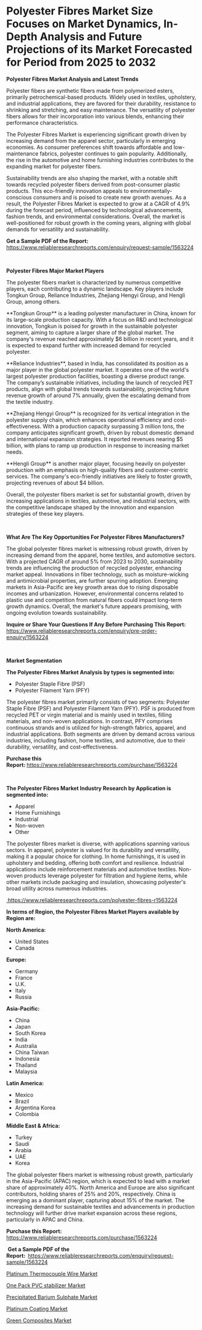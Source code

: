 <p><h1>Polyester Fibres Market Size Focuses on Market Dynamics, In-Depth Analysis and Future Projections of its Market Forecasted for Period from 2025 to 2032</h1></p><p><strong>Polyester Fibres Market Analysis and Latest Trends</strong></p>
<p><p>Polyester fibers are synthetic fibers made from polymerized esters, primarily petrochemical-based products. Widely used in textiles, upholstery, and industrial applications, they are favored for their durability, resistance to shrinking and stretching, and easy maintenance. The versatility of polyester fibers allows for their incorporation into various blends, enhancing their performance characteristics.</p><p>The Polyester Fibres Market is experiencing significant growth driven by increasing demand from the apparel sector, particularly in emerging economies. As consumer preferences shift towards affordable and low-maintenance fabrics, polyester continues to gain popularity. Additionally, the rise in the automotive and home furnishing industries contributes to the expanding market for polyester fibers.</p><p>Sustainability trends are also shaping the market, with a notable shift towards recycled polyester fibers derived from post-consumer plastic products. This eco-friendly innovation appeals to environmentally-conscious consumers and is poised to create new growth avenues. As a result, the Polyester Fibres Market is expected to grow at a CAGR of 4.9% during the forecast period, influenced by technological advancements, fashion trends, and environmental considerations. Overall, the market is well-positioned for robust growth in the coming years, aligning with global demands for versatility and sustainability.</p></p>
<p><strong>Get a Sample PDF of the Report:&nbsp;</strong> <a href="https://www.reliableresearchreports.com/enquiry/request-sample/1563224?utm_campaign=8&utm_medium=2&utm_source=Github&utm_content=ia&utm_term=30012025&utm_id=polyester-fibres">https://www.reliableresearchreports.com/enquiry/request-sample/1563224</a></p>
<p>&nbsp;</p>
<p><strong>Polyester Fibres Major Market Players</strong></p>
<p><p>The polyester fibers market is characterized by numerous competitive players, each contributing to a dynamic landscape. Key players include Tongkun Group, Reliance Industries, Zhejiang Hengyi Group, and Hengli Group, among others.</p><p>**Tongkun Group** is a leading polyester manufacturer in China, known for its large-scale production capacity. With a focus on R&D and technological innovation, Tongkun is poised for growth in the sustainable polyester segment, aiming to capture a larger share of the global market. The company's revenue reached approximately $6 billion in recent years, and it is expected to expand further with increased demand for recycled polyester.</p><p>**Reliance Industries**, based in India, has consolidated its position as a major player in the global polyester market. It operates one of the world's largest polyester production facilities, boasting a diverse product range. The company’s sustainable initiatives, including the launch of recycled PET products, align with global trends towards sustainability, projecting future revenue growth of around 7% annually, given the escalating demand from the textile industry.</p><p>**Zhejiang Hengyi Group** is recognized for its vertical integration in the polyester supply chain, which enhances operational efficiency and cost-effectiveness. With a production capacity surpassing 3 million tons, the company anticipates significant growth, driven by robust domestic demand and international expansion strategies. It reported revenues nearing $5 billion, with plans to ramp up production in response to increasing market needs.</p><p>**Hengli Group** is another major player, focusing heavily on polyester production with an emphasis on high-quality fibers and customer-centric services. The company's eco-friendly initiatives are likely to foster growth, projecting revenues of about $4 billion.</p><p>Overall, the polyester fibers market is set for substantial growth, driven by increasing applications in textiles, automotive, and industrial sectors, with the competitive landscape shaped by the innovation and expansion strategies of these key players.</p></p>
<p>&nbsp;</p>
<p><strong>What Are The Key Opportunities For Polyester Fibres Manufacturers?</strong></p>
<p><p>The global polyester fibres market is witnessing robust growth, driven by increasing demand from the apparel, home textiles, and automotive sectors. With a projected CAGR of around 5% from 2023 to 2030, sustainability trends are influencing the production of recycled polyester, enhancing market appeal. Innovations in fiber technology, such as moisture-wicking and antimicrobial properties, are further spurring adoption. Emerging markets in Asia-Pacific are key growth areas due to rising disposable incomes and urbanization. However, environmental concerns related to plastic use and competition from natural fibers could impact long-term growth dynamics. Overall, the market's future appears promising, with ongoing evolution towards sustainability.</p></p>
<p><strong>Inquire or Share Your Questions If Any Before Purchasing This Report:</strong> <a href="https://www.reliableresearchreports.com/enquiry/pre-order-enquiry/1563224?utm_campaign=8&utm_medium=2&utm_source=Github&utm_content=ia&utm_term=30012025&utm_id=polyester-fibres">https://www.reliableresearchreports.com/enquiry/pre-order-enquiry/1563224</a></p>
<p>&nbsp;</p>
<p><strong>Market Segmentation</strong></p>
<p><strong>The Polyester Fibres Market Analysis by types is segmented into:</strong></p>
<p><ul><li>Polyester Staple Fibre (PSF)</li><li>Polyester Filament Yarn (PFY)</li></ul></p>
<p><p>The polyester fibres market primarily consists of two segments: Polyester Staple Fibre (PSF) and Polyester Filament Yarn (PFY). PSF is produced from recycled PET or virgin material and is mainly used in textiles, filling materials, and non-woven applications. In contrast, PFY comprises continuous strands and is utilized for high-strength fabrics, apparel, and industrial applications. Both segments are driven by demand across various industries, including fashion, home textiles, and automotive, due to their durability, versatility, and cost-effectiveness.</p></p>
<p><strong>Purchase this Report:&nbsp;</strong><a href="https://www.reliableresearchreports.com/purchase/1563224?utm_campaign=8&utm_medium=2&utm_source=Github&utm_content=ia&utm_term=30012025&utm_id=polyester-fibres">https://www.reliableresearchreports.com/purchase/1563224</a></p>
<p>&nbsp;</p>
<p><strong>The Polyester Fibres Market Industry Research by Application is segmented into:</strong></p>
<p><ul><li>Apparel</li><li>Home Furnishings</li><li>Industrial</li><li>Non-woven</li><li>Other</li></ul></p>
<p><p>The polyester fibres market is diverse, with applications spanning various sectors. In apparel, polyester is valued for its durability and versatility, making it a popular choice for clothing. In home furnishings, it is used in upholstery and bedding, offering both comfort and resilience. Industrial applications include reinforcement materials and automotive textiles. Non-woven products leverage polyester for filtration and hygiene items, while other markets include packaging and insulation, showcasing polyester's broad utility across numerous industries.</p></p>
<p><a href="https://www.reliableresearchreports.com/polyester-fibres-r1563224?utm_campaign=8&utm_medium=2&utm_source=Github&utm_content=ia&utm_term=30012025&utm_id=polyester-fibres">&nbsp;https://www.reliableresearchreports.com/polyester-fibres-r1563224</a></p>
<p><strong>In terms of Region, the Polyester Fibres Market Players available by Region are:</strong></p>
<p>
    <p> <strong> North America: </strong>
        <ul>
            <li>United States</li>
            <li>Canada</li>
        </ul>
        </p> 
    <p> <strong> Europe: </strong>
        <ul>
            <li>Germany</li>
            <li>France</li>
            <li>U.K.</li>
            <li>Italy</li>
            <li>Russia</li>
        </ul>
        </p> 
    <p> <strong> Asia-Pacific: </strong>
        <ul>
            <li>China</li>
            <li>Japan</li>
            <li>South Korea</li>
            <li>India</li>
            <li>Australia</li>
            <li>China Taiwan</li>
            <li>Indonesia</li>
            <li>Thailand</li>
            <li>Malaysia</li>
        </ul>
        </p> 
    <p> <strong> Latin America: </strong>
        <ul>
            <li>Mexico</li>
            <li>Brazil</li>
            <li>Argentina Korea</li>
            <li>Colombia</li>
        </ul>
        </p> 
    <p> <strong> Middle East & Africa: </strong>
        <ul>
            <li>Turkey</li>
            <li>Saudi</li>
            <li>Arabia</li>
            <li>UAE</li>
            <li>Korea</li>
        </ul>
    </p>
    </p>
<p><p>The global polyester fibers market is witnessing robust growth, particularly in the Asia-Pacific (APAC) region, which is expected to lead with a market share of approximately 40%. North America and Europe are also significant contributors, holding shares of 25% and 20%, respectively. China is emerging as a dominant player, capturing about 15% of the market. The increasing demand for sustainable textiles and advancements in production technology will further drive market expansion across these regions, particularly in APAC and China.</p></p>
<p><strong>Purchase this Report: </strong><a href="https://www.reliableresearchreports.com/purchase/1563224?utm_campaign=8&utm_medium=2&utm_source=Github&utm_content=ia&utm_term=30012025&utm_id=polyester-fibres">https://www.reliableresearchreports.com/purchase/1563224</a></p>
<p>&nbsp;<strong>Get a Sample PDF of the Report:&nbsp;&nbsp;</strong><a href="https://www.reliableresearchreports.com/enquiry/request-sample/1563224?utm_campaign=8&utm_medium=2&utm_source=Github&utm_content=ia&utm_term=30012025&utm_id=polyester-fibres">https://www.reliableresearchreports.com/enquiry/request-sample/1563224</a></p>
<p><strong></strong></p>
<p><p><a href="https://github.com/itayjedhe/Market-Research-Report-List-1/blob/main/platinum-thermocouple-wire-market.md?utm_campaign=8&utm_medium=2&utm_source=Github&utm_content=ia&utm_term=30012025&utm_id=polyester-fibres">Platinum Thermocouple Wire Market</a></p><p><a href="https://github.com/mauripalmi/Market-Research-Report-List-5/blob/main/one-pack-pvc-stabilizer-market.md?utm_campaign=8&utm_medium=2&utm_source=Github&utm_content=ia&utm_term=30012025&utm_id=polyester-fibres">One Pack PVC stabilizer Market</a></p><p><a href="https://github.com/gulaimolin/Market-Research-Report-List-7/blob/main/precipitated-barium-sulphate-market.md?utm_campaign=8&utm_medium=2&utm_source=Github&utm_content=ia&utm_term=30012025&utm_id=polyester-fibres">Precipitated Barium Sulphate Market</a></p><p><a href="https://github.com/guneycigdem35/Market-Research-Report-List-5/blob/main/platinum-coating-market.md?utm_campaign=8&utm_medium=2&utm_source=Github&utm_content=ia&utm_term=30012025&utm_id=polyester-fibres">Platinum Coating Market</a></p><p><a href="https://github.com/nicoletavirag/Market-Research-Report-List-5/blob/main/green-composites-market.md?utm_campaign=8&utm_medium=2&utm_source=Github&utm_content=ia&utm_term=30012025&utm_id=polyester-fibres">Green Composites Market</a></p></p>